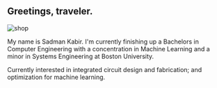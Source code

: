 ## Greetings, traveler.

![shop](https://github.com/user-attachments/assets/3b8621d0-9b8f-4a26-a3db-36d84166275e)

My name is Sadman Kabir. I'm currently finishing up a Bachelors in Computer Engineering with a concentration in Machine Learning and a minor in Systems Engineering at Boston University.

Currently interested in integrated circuit design and fabrication; and optimization for machine learning.






<!--
**corndog-overflow/corndog-overflow** is a ✨ _special_ ✨ repository because its `README.md` (this file) appears on your GitHub profile.

Here are some ideas to get you started:

- 🔭 I’m currently working on ...
- 🌱 I’m currently learning ...
- 👯 I’m looking to collaborate on ...
- 🤔 I’m looking for help with ...
- 💬 Ask me about ...
- 📫 How to reach me: ...
- 😄 Pronouns: ...
- ⚡ Fun fact: ...
-->
